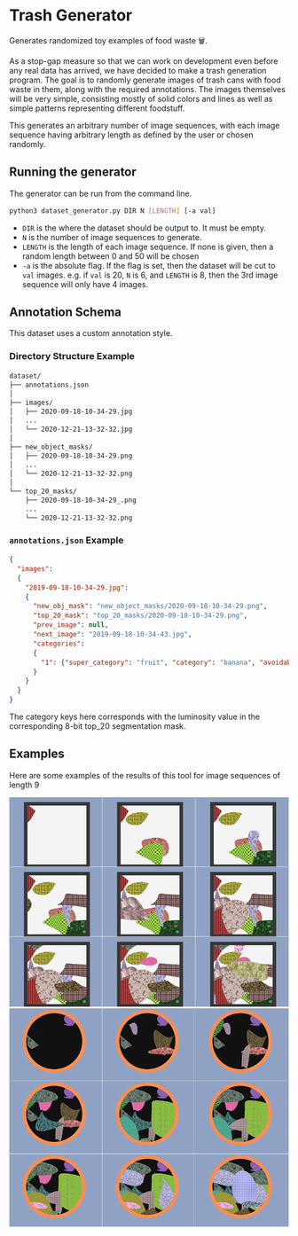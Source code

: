 # Trash Generator
Generates randomized toy examples of food waste 🗑.

As a stop-gap measure so that we can work on development even before any real data has arrived, we have decided to make a trash generation program.
The goal is to randomly generate images of trash cans with food waste in them, along with the required annotations.
The images themselves will be very simple, consisting mostly of solid colors and lines as well as simple patterns representing different foodstuff.

This generates an arbitrary number of image sequences, with each image sequence having arbitrary length as defined by the user or chosen randomly.

## Running the generator
The generator can be run from the command line.

```bash
python3 dataset_generator.py DIR N [LENGTH] [-a val]
```

- `DIR` is the where the dataset should be output to. It must be empty.
- `N` is the number of image sequences to generate.
- `LENGTH` is the length of each image sequence. If none is given, then a random length between 0 and 50 will be chosen
- `-a` is the absolute flag. If the flag is set, then the dataset will be cut to `val` images.
  e.g. if `val` is 20, `N` is 6, and `LENGTH` is 8, then the 3rd image sequence will only have 4 images. 
 
## Annotation Schema
This dataset uses a custom annotation style.

### Directory Structure Example
```
dataset/
├── annotations.json
│
├── images/
│   ├── 2020-09-18-10-34-29.jpg
│   ...
│   └── 2020-12-21-13-32-32.jpg
│
├── new_object_masks/
│   ├── 2020-09-18-10-34-29.png
│   ...
│   └── 2020-12-21-13-32-32.png
│
└── top_20_masks/
    ├── 2020-09-18-10-34-29_.png
    ...
    └── 2020-12-21-13-32-32.png
```

### `annotations.json` Example
```json
{
  "images": 
  {
    "2019-09-18-10-34-29.jpg": 
    {
      "new_obj_mask": "new_object_masks/2020-09-18-10-34-29.png",
      "top_20_mask": "top_20_masks/2020-09-18-10-34-29.png",
      "prev_image": null,
      "next_image": "2019-09-18-10-34-43.jpg",
      "categories": 
      {
        "1": {"super_category": "fruit", "category": "banana", "avoidable": false}
      }
    }
  }
}
```

The category keys here corresponds with the luminosity value in the corresponding 8-bit top_20 segmentation mask. 


## Examples
Here are some examples of the results of this tool for image sequences of length 9

![Example of sequence of 9 images with square bins](media/sample.png)
![Example of sequence of 9 images with round bins](media/sample2.png)
